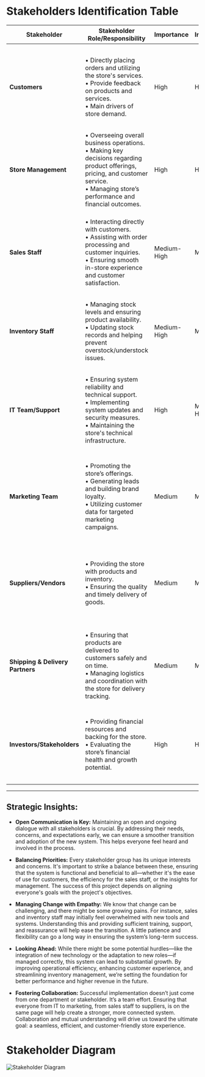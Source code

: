 # Stakeholders Identification Table

| **Stakeholder**           | **Stakeholder Role/Responsibility**                                                | **Importance** | **Influence** | **Interests/Positive Impacts**                                                                 | **Concerns**                                                                                           |
|---------------------------|------------------------------------------------------------------------------------|----------------|---------------|-------------------------------------------------------------------------------------------------|--------------------------------------------------------------------------------------------------------|
| **Customers**              | • Directly placing orders and utilizing the store's services.<br>• Provide feedback on products and services.<br>• Main drivers of store demand. | High           | High          | • Convenient and efficient ordering process.<br>• Improved communication and order tracking.<br>• Satisfaction with timely deliveries. | • Usability issues or bugs in the ordering system.<br>• Concerns over the security of personal data.<br>• High costs of delivery or products. |
| **Store Management**       | • Overseeing overall business operations.<br>• Making key decisions regarding product offerings, pricing, and customer service.<br>• Managing store’s performance and financial outcomes. | High           | High          | • Improved sales and revenue.<br>• Efficient management of orders, inventory, and customer relations.<br>• Data-driven insights for decision-making. | • Uncertainty in system adoption.<br>• Return on investment concerns.<br>• Operational disruption during system transition. |
| **Sales Staff**            | • Interacting directly with customers.<br>• Assisting with order processing and customer inquiries.<br>• Ensuring smooth in-store experience and customer satisfaction. | Medium-High    | Medium        | • Streamlined order management.<br>• Reduced manual work.<br>• Better tools for customer communication and order tracking. | • Adapting to new technology.<br>• Potential changes in job roles or responsibilities.<br>• Fear of job displacement due to automation. |
| **Inventory Staff**        | • Managing stock levels and ensuring product availability.<br>• Updating stock records and helping prevent overstock/understock issues. | Medium-High    | Medium        | • Real-time stock tracking.<br>• Streamlined inventory management.<br>• Better forecasting based on order trends. | • Learning new systems.<br>• Potential errors during transition to new technology.<br>• Training requirements. |
| **IT Team/Support**        | • Ensuring system reliability and technical support.<br>• Implementing system updates and security measures.<br>• Maintaining the store's technical infrastructure. | High           | Medium-High   | • Opportunity to optimize and innovate technical systems.<br>• Developing technical expertise.<br>• Ensuring system security and smooth operations. | • System integration challenges.<br>• Ongoing maintenance and troubleshooting.<br>• Cybersecurity and data protection concerns. |
| **Marketing Team**         | • Promoting the store’s offerings.<br>• Generating leads and building brand loyalty.<br>• Utilizing customer data for targeted marketing campaigns. | Medium         | Medium        | • Increased customer engagement.<br>• Insight into customer behavior for targeted campaigns.<br>• Improved promotional efficiency. | • Data privacy concerns.<br>• Managing customer expectations.<br>• Balancing digital and traditional marketing efforts. |
| **Suppliers/Vendors**      | • Providing the store with products and inventory.<br>• Ensuring the quality and timely delivery of goods. | Medium         | Medium        | • Stable, long-term partnership.<br>• Reliable product demand.<br>• Data collaboration for better inventory management. | • Fluctuating order volumes.<br>• Potential delays or disruptions in supply.<br>• Managing relationships with the store during peak times. |
| **Shipping & Delivery Partners** | • Ensuring that products are delivered to customers safely and on time.<br>• Managing logistics and coordination with the store for delivery tracking. | Medium         | Medium        | • Efficient logistics management.<br>• Opportunity for technological integration (e.g., real-time tracking).<br>• Increased delivery volumes. | • Delays due to system errors.<br>• Complications with delivery during peak times.<br>• Potential logistical challenges with large orders. |
| **Investors/Stakeholders** | • Providing financial resources and backing for the store.<br>• Evaluating the store’s financial health and growth potential. | High           | High          | • Increased profitability and market share.<br>• Long-term growth and scalability.<br>• Return on investment (ROI). | • Market risk and competition.<br>• Financial performance and system ROI.<br>• System integration challenges and cost overruns. |

---

## Strategic Insights:
- **Open Communication is Key:** Maintaining an open and ongoing dialogue with all stakeholders is crucial. By addressing their needs, concerns, and expectations early, we can ensure a smoother transition and adoption of the new system. This helps everyone feel heard and involved in the process.
  
- **Balancing Priorities:** Every stakeholder group has its unique interests and concerns. It's important to strike a balance between these, ensuring that the system is functional and beneficial to all—whether it's the ease of use for customers, the efficiency for the sales staff, or the insights for management. The success of this project depends on aligning everyone's goals with the project's objectives.

- **Managing Change with Empathy:** We know that change can be challenging, and there might be some growing pains. For instance, sales and inventory staff may initially feel overwhelmed with new tools and systems. Understanding this and providing sufficient training, support, and reassurance will help ease the transition. A little patience and flexibility can go a long way in ensuring the system’s long-term success.

- **Looking Ahead:** While there might be some potential hurdles—like the integration of new technology or the adaptation to new roles—if managed correctly, this system can lead to substantial growth. By improving operational efficiency, enhancing customer experience, and streamlining inventory management, we’re setting the foundation for better performance and higher revenue in the future.

- **Fostering Collaboration:** Successful implementation doesn’t just come from one department or stakeholder. It’s a team effort. Ensuring that everyone from IT to marketing, from sales staff to suppliers, is on the same page will help create a stronger, more connected system. Collaboration and mutual understanding will drive us toward the ultimate goal: a seamless, efficient, and customer-friendly store experience.

# Stakeholder Diagram

![Stakeholder Diagram](stakeholder.svg)
